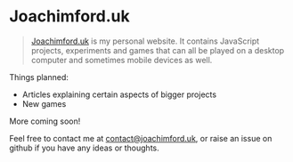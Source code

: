 # Joachimford.uk
> [Joachimford.uk](https://joachimford.uk) is my personal website. It contains JavaScript projects, experiments and games that can all be played on a desktop computer and sometimes mobile devices as well.

Things planned:
- Articles explaining certain aspects of bigger projects
- New games

More coming soon!

Feel free to contact me at [contact@joachimford.uk](mailto:contact@joachimford.uk), or raise an issue on github if you have any ideas or thoughts.
